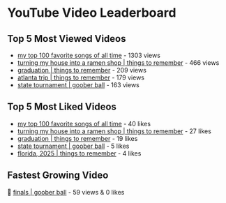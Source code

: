 # YouTube Video Leaderboard

## Top 5 Most Viewed Videos
- [my top 100 favorite songs of all time](https://youtu.be/zYnjnriU374) - 1303 views
- [turning my house into a ramen shop | things to remember](https://youtu.be/RBDZBPQs_fI) - 466 views
- [graduation | things to remember](https://youtu.be/l2r22Se8iw4) - 209 views
- [atlanta trip | things to remember](https://youtu.be/aROtkPs8i34) - 179 views
- [state tournament | goober ball](https://youtu.be/Ci5MFGdfzOE) - 163 views

## Top 5 Most Liked Videos
- [my top 100 favorite songs of all time](https://youtu.be/zYnjnriU374) - 40 likes
- [turning my house into a ramen shop | things to remember](https://youtu.be/RBDZBPQs_fI) - 27 likes
- [graduation | things to remember](https://youtu.be/l2r22Se8iw4) - 19 likes
- [state tournament | goober ball](https://youtu.be/Ci5MFGdfzOE) - 5 likes
- [florida, 2025 | things to remember](https://youtu.be/EGSwAs7yjAY) - 4 likes

## Fastest Growing Video
🔹 [finals | goober ball](https://youtu.be/srDTP8KR9QE) - 59 views & 0 likes

